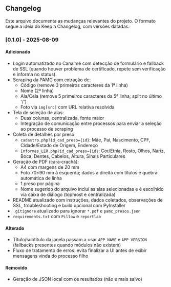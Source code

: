 ## Changelog

Este arquivo documenta as mudanças relevantes do projeto. O formato segue a ideia do Keep a Changelog, com versões datadas.

### [0.1.0] - 2025-08-09

#### Adicionado
- Login automatizado no Canaimé com detecção de formulário e fallback de SSL (quando houver problema de certificado, repete sem verificação e informa no status).
- Scraping da PAMC com extração de:
  - Código (remove 3 primeiros caracteres da 1ª linha)
  - Nome (2ª linha)
  - Ala/Cela (remove 5 primeiros caracteres da 5ª linha; split no último '/')
  - Foto via `img[src]` com URL relativa resolvida
- Tela de seleção de alas:
  - Duas colunas, centralizada, fonte maior
  - Integração de comunicação entre processos para enviar a seleção ao processo de scraping
- Coleta de detalhes por preso:
  - `cadastro.php?id_cad_preso={id}`: Mãe, Pai, Nascimento, CPF, Cidade/Estado de Origem, Endereço
  - `Informes_LER.php?id_cad_preso={id}`: Cor/Etnia, Rosto, Olhos, Nariz, Boca, Dentes, Cabelos, Altura, Sinais Particulares
- Geração de PDF (cara‑crachá):
  - A4 com margens de 20 mm
  - Foto 70×90 mm à esquerda; dados à direita com títulos e quebra automática de linha
  - 1 preso por página
  - Nome sugerido do arquivo inclui as alas selecionadas e é escolhido via caixa de diálogo (topmost e centralizada)
- README atualizado com instruções, dados coletados, observações de SSL, troubleshooting e build opcional com PyInstaller
- `.gitignore` atualizado para ignorar `*.pdf` e `pamc_presos.json`
- `requirements.txt` com `Pillow` e `reportlab`

#### Alterado
- Título/subtítulo da janela passam a usar `APP_NAME` e `APP_VERSION` (fallbacks presentes quando módulos não existem)
- Fluxo de tratamento de erros: evita finalizar a UI antes de exibir mensagens vinda do processo filho

#### Removido
- Geração de JSON local com os resultados (não é mais salvo)


